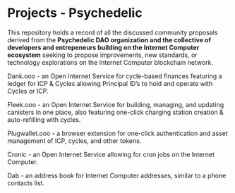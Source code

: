 # Projects - Psychedelic

This repository holds a record of all the discussed community proposals derived from the **Psychedelic DAO organization and the collective of developers and entrepeneurs building on the Internet Computer ecosystem** seeking to propose improvements, new standards, or technology explorations on the Internet Computer blockchain network.

Dank.ooo - an Open Internet Service for cycle-based finances featuring a ledger for ICP & Cycles allowing Principal ID’s to hold and operate with Cycles or ICP. 
 
Fleek.ooo - an Open Internet Service for building, managing, and updating canisters in one place, also featuring one-click charging station creation & auto-refilling with cycles. 
 
Plugwallet.ooo - a browser extension for one-click authentication and asset management of ICP, cycles, and other tokens. 
 
Cronic - an Open Internet Service allowing for cron jobs on the Internet Computer. 
 
Dab - an address book for Internet Computer addresses, similar to a phone contacts list. 



